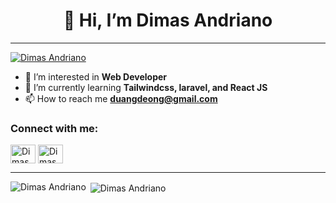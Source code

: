 <h1 align="center">👋 Hi, I’m Dimas Andriano</h1>
<hr>
<p align="left"> <a href="https://github.com/ryo-ma/github-profile-trophy"><img src="https://github-profile-trophy.vercel.app/?username=duangdeong" alt="Dimas Andriano" /></a> </p>

- 👀 I’m interested in **Web Developer** <br>
- 🌱 I’m currently learning **Tailwindcss, laravel, and React JS** <br>
- 📫 How to reach me **duangdeong@gmail.com** <br>

<h3 align="left">Connect with me:</h3>
<p align="left">
<a href="https://fb.com/dimas.andriano.h" target="_blank"><img align="center" src="https://raw.githubusercontent.com/rahuldkjain/github-profile-readme-generator/master/src/images/icons/Social/facebook.svg" alt="Dimas Andriano" height="30" width="40" /></a>
<a href="https://instagram.com/dimas.andriano.h" target="_blank"><img align="center" src="https://raw.githubusercontent.com/rahuldkjain/github-profile-readme-generator/master/src/images/icons/Social/instagram.svg" alt="Dimas Andriano" height="30" width="40" /></a>
</p>
<hr>

<p><img align="left" src="https://github-readme-stats.vercel.app/api/top-langs?username=duangdeong&show_icons=true&locale=en&layout=compact" alt="Dimas Andriano" /></p>

<p>&nbsp;<img align="center" src="https://github-readme-stats.vercel.app/api?username=duangdeong&show_icons=true&locale=en" alt="Dimas Andriano" /></p>
<!---
duangdeong/duangdeong is a ✨ special ✨ repository because its `README.md` (this file) appears on your GitHub profile.
You can click the Preview link to take a look at your changes.
--->
